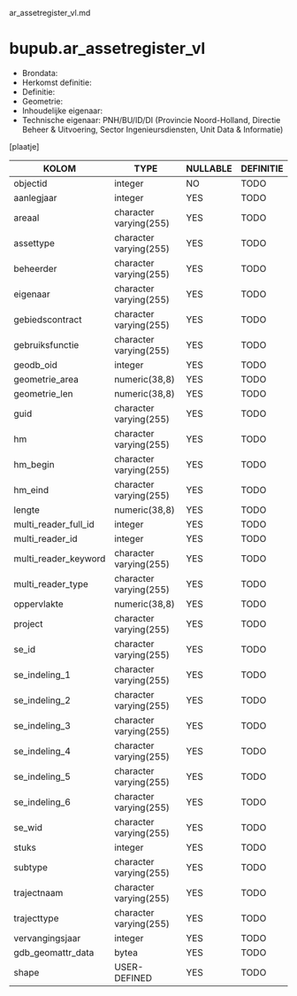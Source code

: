 ar_assetregister_vl.md

# bupub.ar_assetregister_vl


* Brondata: 
* Herkomst definitie: 
* Definitie: 
* Geometrie: 
* Inhoudelijke eigenaar: 
* Technische eigenaar: PNH/BU/ID/DI (Provincie Noord-Holland, Directie Beheer & Uitvoering, Sector Ingenieursdiensten, Unit Data & Informatie)

[plaatje]


|KOLOM                            |TYPE                       |NULLABLE|DEFINITIE|
|------                           |----                       |-----   |-----    |
|objectid                         |integer                    |NO      |TODO|
|aanlegjaar                       |integer                    |YES     |TODO|
|areaal                           |character varying(255)     |YES     |TODO|
|assettype                        |character varying(255)     |YES     |TODO|
|beheerder                        |character varying(255)     |YES     |TODO|
|eigenaar                         |character varying(255)     |YES     |TODO|
|gebiedscontract                  |character varying(255)     |YES     |TODO|
|gebruiksfunctie                  |character varying(255)     |YES     |TODO|
|geodb_oid                        |integer                    |YES     |TODO|
|geometrie_area                   |numeric(38,8)              |YES     |TODO|
|geometrie_len                    |numeric(38,8)              |YES     |TODO|
|guid                             |character varying(255)     |YES     |TODO|
|hm                               |character varying(255)     |YES     |TODO|
|hm_begin                         |character varying(255)     |YES     |TODO|
|hm_eind                          |character varying(255)     |YES     |TODO|
|lengte                           |numeric(38,8)              |YES     |TODO|
|multi_reader_full_id             |integer                    |YES     |TODO|
|multi_reader_id                  |integer                    |YES     |TODO|
|multi_reader_keyword             |character varying(255)     |YES     |TODO|
|multi_reader_type                |character varying(255)     |YES     |TODO|
|oppervlakte                      |numeric(38,8)              |YES     |TODO|
|project                          |character varying(255)     |YES     |TODO|
|se_id                            |character varying(255)     |YES     |TODO|
|se_indeling_1                    |character varying(255)     |YES     |TODO|
|se_indeling_2                    |character varying(255)     |YES     |TODO|
|se_indeling_3                    |character varying(255)     |YES     |TODO|
|se_indeling_4                    |character varying(255)     |YES     |TODO|
|se_indeling_5                    |character varying(255)     |YES     |TODO|
|se_indeling_6                    |character varying(255)     |YES     |TODO|
|se_wid                           |character varying(255)     |YES     |TODO|
|stuks                            |integer                    |YES     |TODO|
|subtype                          |character varying(255)     |YES     |TODO|
|trajectnaam                      |character varying(255)     |YES     |TODO|
|trajecttype                      |character varying(255)     |YES     |TODO|
|vervangingsjaar                  |integer                    |YES     |TODO|
|gdb_geomattr_data                |bytea                      |YES     |TODO|
|shape                            |USER-DEFINED               |YES     |TODO|
